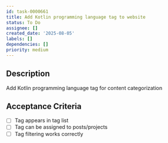 ```yaml
---
id: task-0000661
title: Add Kotlin programming language tag to website
status: To Do
assignee: []
created_date: '2025-08-05'
labels: []
dependencies: []
priority: medium
---
```


## Description

Add Kotlin programming language tag for content categorization

## Acceptance Criteria

- [ ] Tag appears in tag list
- [ ] Tag can be assigned to posts/projects
- [ ] Tag filtering works correctly

